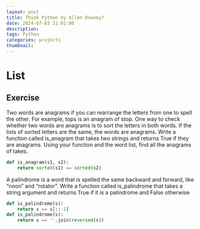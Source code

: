 ```yaml
---
layout: post
title: Think Python by Allen Downey?
date: 2024-07-03 21:01:00
description: 
tags: Python
categories: projects
thumbnail: 
---
```



# List

## Exercise
Two words are anagrams if you can rearrange the letters from one to spell the other. For example, tops is an anagram of stop.
One way to check whether two words are anagrams is to sort the letters in both words. If the lists of sorted letters are the same, the words are anagrams.
Write a function called is_anagram that takes two strings and returns True if they are anagrams.
Using your function and the word list, find all the anagrams of takes.


```Python
def is_anagram(s1, s2):
    return sorted(s1) == sorted(s2)
```

A palindrome is a word that is spelled the same backward and forward, like “noon” and “rotator”.
Write a function called is_palindrome that takes a string argument and returns True if it is a palindrome and False otherwise

```Python
def is_palindrome(s):
    return s == s[::-1]
def is_palindrome(s):
    return s == ''.join(reversed(s))
```
